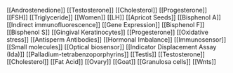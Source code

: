 [[Androstenedione]]
[[Testosterone]]
[[Cholesterol]]
[[Progesterone]]
[[FSH]]
[[Triglyceride]]
[[Women]]
[[LH]]
[[Apricot Seeds]]
[[Bisphenol A]]
[[Indirect immunofluorescence]]
[[Gene Expression]]
[[Bisphenol F]]
[[Bisphenol S]]
[[Gingival Keratinocytes]]
[[Progesterone]]
[[Oxidative stress]]
[[Antisperm Antibodies]]
[[Hormonal Imbalance]]
[[Immunosensor]]
[[Small molecules]]
[[Optical biosensor]]
[[Indicator Displacement Assay (Ida)]]
[[Palladium-tetrabenzoporphyrins]]
[[Testis]]
[[Testosterone]]
[[Cholesterol]]
[[Fat Acid]]
[[Ovary]]
[[Goat]]
[[Granulosa cells]]
[[Wnts]]
